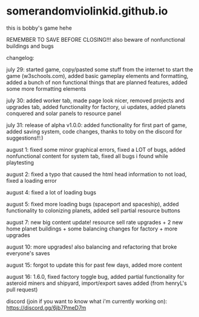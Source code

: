 # somerandomviolinkid.github.io

this is bobby's game hehe

REMEMBER TO SAVE BEFORE CLOSING!!!
also beware of nonfunctional buildings and bugs

changelog:

july 29:
started game, copy/pasted some stuff from the internet to start the game (w3schools.com), added basic gameplay elements and formatting, added a bunch of non functional things that are planned features, added some more formatting elements

july 30:
added worker tab, made page look nicer, removed projects and upgrades tab, added functionality for factory, ui updates, added planets conquered and solar panels to resource panel

july 31:
release of alpha v1.0.0: added functionality for first part of game, added saving system, code changes, thanks to toby on the discord for suggestions!!:)

august 1:
fixed some minor graphical errors, fixed a LOT of bugs, added nonfunctional content for system tab, fixed all bugs i found while playtesting

august 2:
fixed a typo that caused the html head information to not load, fixed a loading error

august 4:
fixed a lot of loading bugs

august 5:
fixed more loading bugs (spaceport and spaceship), added functionality to colonizing planets, added sell partial resource buttons

august 7:
new big content update! resource sell rate upgrades + 2 new home planet buildings + some balancing changes for factory + more upgrades

august 10:
more upgrades! also balancing and refactoring that broke everyone's saves

august 15: forgot to update this for past few days, added more content

august 16: 1.6.0, fixed factory toggle bug, added partial functionality for asteroid miners and shipyard, import/export saves added (from henryL's pull request)

discord (join if you want to know what i'm currently working on): https://discord.gg/6jb7PmeD7m

